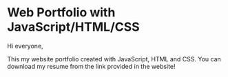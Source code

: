 # Web Portfolio with JavaScript/HTML/CSS


Hi everyone,

This my website portfolio created with JavaScript, HTML and CSS. You can download my resume from the link provided in the website!
